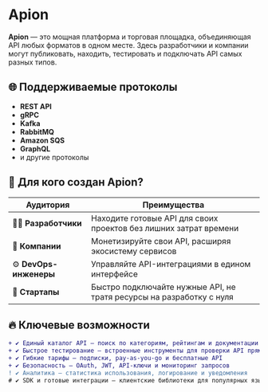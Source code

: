 # Apion


**Apion** — это мощная платформа и торговая площадка, объединяющая API любых форматов в одном месте. Здесь разработчики и компании могут публиковать, находить, тестировать и подключать API самых разных типов.

## 🌐 Поддерживаемые протоколы
- **REST API**
- **gRPC**
- **Kafka**
- **RabbitMQ**
- **Amazon SQS**
- **GraphQL**
- и другие протоколы

## 🎯 Для кого создан Apion?

| Аудитория | Преимущества |
|-----------|--------------|
| 👨‍💻 **Разработчики** | Находите готовые API для своих проектов без лишних затрат времени |
| 🏢 **Компании** | Монетизируйте свои API, расширяя экосистему сервисов |
| ⚙ **DevOps-инженеры** | Управляйте API-интеграциями в едином интерфейсе |
| 🚀 **Стартапы** | Быстро подключайте нужные API, не тратя ресурсы на разработку с нуля |

## 🔥 Ключевые возможности
```diff
+ ✔ Единый каталог API — поиск по категориям, рейтингам и документации
+ ✔ Быстрое тестирование — встроенные инструменты для проверки API прямо в браузере
+ ✔ Гибкие тарифы — подписки, pay-as-you-go и бесплатные API
+ ✔ Безопасность — OAuth, JWT, API-ключи и мониторинг запросов
! ✔ Аналитика — статистика использования, логирование и уведомления
# ✔ SDK и готовые интеграции — клиентские библиотеки для популярных языков
